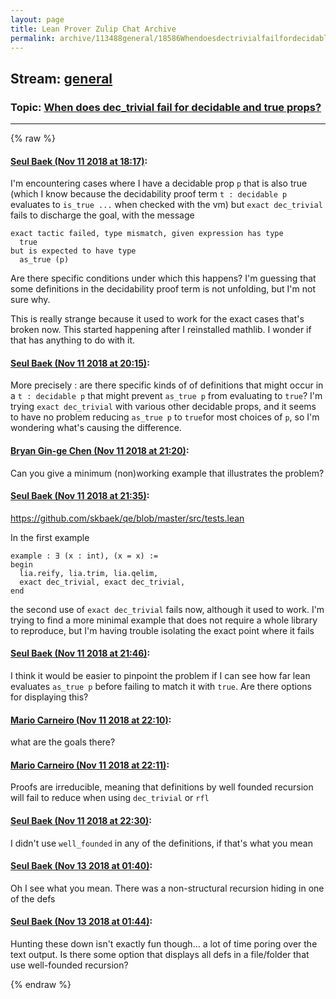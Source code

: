 ```yaml
---
layout: page
title: Lean Prover Zulip Chat Archive 
permalink: archive/113488general/18586Whendoesdectrivialfailfordecidableandtrueprops.html
---
```


## Stream: [general](index.html)
### Topic: [When does dec_trivial fail for decidable and true props?](18586Whendoesdectrivialfailfordecidableandtrueprops.html)

---


{% raw %}
#### [ Seul Baek (Nov 11 2018 at 18:17)](https://leanprover.zulipchat.com/#narrow/stream/113488-general/topic/When%20does%20dec_trivial%20fail%20for%20decidable%20and%20true%20props%3F/near/147484281):
I'm encountering cases where I have a decidable prop `p` that is also true (which I know because the decidability proof term `t : decidable p` evaluates to `is_true ...` when checked with the vm) but `exact dec_trivial` fails to discharge the goal, with the message 
```
exact tactic failed, type mismatch, given expression has type
  true
but is expected to have type
  as_true (p)
```
Are there specific conditions under which this happens? I'm guessing that some definitions in the decidability proof term is not unfolding, but I'm not sure why. 

This is really strange because it used to work for the exact cases that's broken now. This started happening after I reinstalled mathlib. I wonder if that has anything to do with it.

#### [ Seul Baek (Nov 11 2018 at 20:15)](https://leanprover.zulipchat.com/#narrow/stream/113488-general/topic/When%20does%20dec_trivial%20fail%20for%20decidable%20and%20true%20props%3F/near/147487874):
More precisely : are there specific kinds of of definitions that might occur in a `t : decidable p`  that might prevent `as_true p` from evaluating to `true`?  I'm trying `exact dec_trivial` with various other decidable props, and it seems to have no problem reducing `as_true p` to `true`for most choices of `p`, so I'm wondering what's causing the difference.

#### [ Bryan Gin-ge Chen (Nov 11 2018 at 21:20)](https://leanprover.zulipchat.com/#narrow/stream/113488-general/topic/When%20does%20dec_trivial%20fail%20for%20decidable%20and%20true%20props%3F/near/147489969):
Can you give a minimum (non)working example that illustrates the problem?

#### [ Seul Baek (Nov 11 2018 at 21:35)](https://leanprover.zulipchat.com/#narrow/stream/113488-general/topic/When%20does%20dec_trivial%20fail%20for%20decidable%20and%20true%20props%3F/near/147490427):
https://github.com/skbaek/qe/blob/master/src/tests.lean

In the first example 
```
example : ∃ (x : int), (x = x) := 
begin
  lia.reify, lia.trim, lia.qelim, 
  exact dec_trivial, exact dec_trivial,
end
```
the second use of `exact dec_trivial` fails now, although it used to work. 
I'm trying to find a more minimal example that does not require a whole library to reproduce, but I'm having trouble isolating the exact point where it fails

#### [ Seul Baek (Nov 11 2018 at 21:46)](https://leanprover.zulipchat.com/#narrow/stream/113488-general/topic/When%20does%20dec_trivial%20fail%20for%20decidable%20and%20true%20props%3F/near/147490781):
I think it would be easier to pinpoint the problem if I can see how far lean evaluates `as_true p` before failing to match it with `true`.  Are there options for displaying this?

#### [ Mario Carneiro (Nov 11 2018 at 22:10)](https://leanprover.zulipchat.com/#narrow/stream/113488-general/topic/When%20does%20dec_trivial%20fail%20for%20decidable%20and%20true%20props%3F/near/147491600):
what are the goals there?

#### [ Mario Carneiro (Nov 11 2018 at 22:11)](https://leanprover.zulipchat.com/#narrow/stream/113488-general/topic/When%20does%20dec_trivial%20fail%20for%20decidable%20and%20true%20props%3F/near/147491631):
Proofs are irreducible, meaning that definitions by well founded recursion will fail to reduce when using `dec_trivial` or `rfl`

#### [ Seul Baek (Nov 11 2018 at 22:30)](https://leanprover.zulipchat.com/#narrow/stream/113488-general/topic/When%20does%20dec_trivial%20fail%20for%20decidable%20and%20true%20props%3F/near/147492318):
I didn't use `well_founded` in any of the definitions, if that's what you mean

#### [ Seul Baek (Nov 13 2018 at 01:40)](https://leanprover.zulipchat.com/#narrow/stream/113488-general/topic/When%20does%20dec_trivial%20fail%20for%20decidable%20and%20true%20props%3F/near/147561312):
Oh I see what you mean. There was a non-structural recursion hiding in one of the defs

#### [ Seul Baek (Nov 13 2018 at 01:44)](https://leanprover.zulipchat.com/#narrow/stream/113488-general/topic/When%20does%20dec_trivial%20fail%20for%20decidable%20and%20true%20props%3F/near/147561483):
Hunting these down isn't exactly fun though... a lot of time poring over the text output. Is there some option that displays all defs in a file/folder that use well-founded recursion?


{% endraw %}
